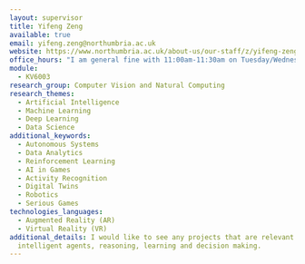 ```yaml
---
layout: supervisor
title: Yifeng Zeng
available: true
email: yifeng.zeng@northumbria.ac.uk
website: https://www.northumbria.ac.uk/about-us/our-staff/z/yifeng-zeng/
office_hours: "I am general fine with 11:00am-11:30am on Tuesday/Wednesday. "
module:
  - KV6003
research_group: Computer Vision and Natural Computing
research_themes:
  - Artificial Intelligence
  - Machine Learning
  - Deep Learning
  - Data Science
additional_keywords:
  - Autonomous Systems
  - Data Analytics
  - Reinforcement Learning
  - AI in Games
  - Activity Recognition
  - Digital Twins
  - Robotics
  - Serious Games
technologies_languages:
  - Augmented Reality (AR)
  - Virtual Reality (VR)
additional_details: I would like to see any projects that are relevant to
  intelligent agents, reasoning, learning and decision making.
---
```

